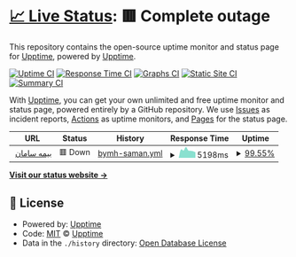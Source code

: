 # [📈 Live Status](https://demo.upptime.js.org): <!--live status--> **🟥 Complete outage**

This repository contains the open-source uptime monitor and status page for [Upptime](https://upptime.js.org), powered by [Upptime](https://github.com/upptime/upptime).

[![Uptime CI](https://github.com/ALIrezanouri/si24uptime/workflows/Uptime%20CI/badge.svg)](https://github.com/ALIrezanouri/si24uptime/actions?query=workflow%3A%22Uptime+CI%22)
[![Response Time CI](https://github.com/ALIrezanouri/si24uptime/workflows/Response%20Time%20CI/badge.svg)](https://github.com/ALIrezanouri/si24uptime/actions?query=workflow%3A%22Response+Time+CI%22)
[![Graphs CI](https://github.com/ALIrezanouri/si24uptime/workflows/Graphs%20CI/badge.svg)](https://github.com/ALIrezanouri/si24uptime/actions?query=workflow%3A%22Graphs+CI%22)
[![Static Site CI](https://github.com/ALIrezanouri/si24uptime/workflows/Static%20Site%20CI/badge.svg)](https://github.com/ALIrezanouri/si24uptime/actions?query=workflow%3A%22Static+Site+CI%22)
[![Summary CI](https://github.com/ALIrezanouri/si24uptime/workflows/Summary%20CI/badge.svg)](https://github.com/ALIrezanouri/si24uptime/actions?query=workflow%3A%22Summary+CI%22)

With [Upptime](https://upptime.js.org), you can get your own unlimited and free uptime monitor and status page, powered entirely by a GitHub repository. We use [Issues](https://github.com/upptime/upptime/issues) as incident reports, [Actions](https://github.com/ALIrezanouri/si24uptime/actions) as uptime monitors, and [Pages](https://demo.upptime.js.org) for the status page.

<!--start: status pages-->
<!-- This summary is generated by Upptime (https://github.com/upptime/upptime) -->
<!-- Do not edit this manually, your changes will be overwritten -->
<!-- prettier-ignore -->
| URL | Status | History | Response Time | Uptime |
| --- | ------ | ------- | ------------- | ------ |
| <img alt="" src="https://favicons.githubusercontent.com/null" height="13"> [بیمه سامان](https:/si24.ir) | 🟥 Down | [bymh-saman.yml](https://github.com/ALIrezanouri/si24uptime/commits/HEAD/history/bymh-saman.yml) | <details><summary><img alt="Response time graph" src="./graphs/bymh-saman/response-time-week.png" height="20"> 5198ms</summary><br><a href="https://si24.ir/history/bymh-saman"><img alt="Response time 5526" src="https://img.shields.io/endpoint?url=https%3A%2F%2Fraw.githubusercontent.com%2FALIrezanouri%2Fsi24uptime%2FHEAD%2Fapi%2Fbymh-saman%2Fresponse-time.json"></a><br><a href="https://si24.ir/history/bymh-saman"><img alt="24-hour response time 3926" src="https://img.shields.io/endpoint?url=https%3A%2F%2Fraw.githubusercontent.com%2FALIrezanouri%2Fsi24uptime%2FHEAD%2Fapi%2Fbymh-saman%2Fresponse-time-day.json"></a><br><a href="https://si24.ir/history/bymh-saman"><img alt="7-day response time 5198" src="https://img.shields.io/endpoint?url=https%3A%2F%2Fraw.githubusercontent.com%2FALIrezanouri%2Fsi24uptime%2FHEAD%2Fapi%2Fbymh-saman%2Fresponse-time-week.json"></a><br><a href="https://si24.ir/history/bymh-saman"><img alt="30-day response time 4932" src="https://img.shields.io/endpoint?url=https%3A%2F%2Fraw.githubusercontent.com%2FALIrezanouri%2Fsi24uptime%2FHEAD%2Fapi%2Fbymh-saman%2Fresponse-time-month.json"></a><br><a href="https://si24.ir/history/bymh-saman"><img alt="1-year response time 5526" src="https://img.shields.io/endpoint?url=https%3A%2F%2Fraw.githubusercontent.com%2FALIrezanouri%2Fsi24uptime%2FHEAD%2Fapi%2Fbymh-saman%2Fresponse-time-year.json"></a></details> | <details><summary><a href="https://si24.ir/history/bymh-saman">99.55%</a></summary><a href="https://si24.ir/history/bymh-saman"><img alt="All-time uptime 88.96%" src="https://img.shields.io/endpoint?url=https%3A%2F%2Fraw.githubusercontent.com%2FALIrezanouri%2Fsi24uptime%2FHEAD%2Fapi%2Fbymh-saman%2Fuptime.json"></a><br><a href="https://si24.ir/history/bymh-saman"><img alt="24-hour uptime 96.86%" src="https://img.shields.io/endpoint?url=https%3A%2F%2Fraw.githubusercontent.com%2FALIrezanouri%2Fsi24uptime%2FHEAD%2Fapi%2Fbymh-saman%2Fuptime-day.json"></a><br><a href="https://si24.ir/history/bymh-saman"><img alt="7-day uptime 99.55%" src="https://img.shields.io/endpoint?url=https%3A%2F%2Fraw.githubusercontent.com%2FALIrezanouri%2Fsi24uptime%2FHEAD%2Fapi%2Fbymh-saman%2Fuptime-week.json"></a><br><a href="https://si24.ir/history/bymh-saman"><img alt="30-day uptime 99.90%" src="https://img.shields.io/endpoint?url=https%3A%2F%2Fraw.githubusercontent.com%2FALIrezanouri%2Fsi24uptime%2FHEAD%2Fapi%2Fbymh-saman%2Fuptime-month.json"></a><br><a href="https://si24.ir/history/bymh-saman"><img alt="1-year uptime 88.96%" src="https://img.shields.io/endpoint?url=https%3A%2F%2Fraw.githubusercontent.com%2FALIrezanouri%2Fsi24uptime%2FHEAD%2Fapi%2Fbymh-saman%2Fuptime-year.json"></a></details>

<!--end: status pages-->

[**Visit our status website →**](https://demo.upptime.js.org)

## 📄 License

- Powered by: [Upptime](https://github.com/upptime/upptime)
- Code: [MIT](./LICENSE) © [Upptime](https://upptime.js.org)
- Data in the `./history` directory: [Open Database License](https://opendatacommons.org/licenses/odbl/1-0/)
